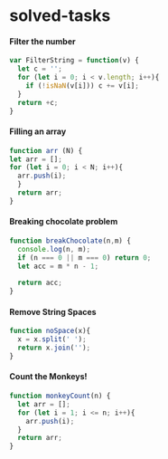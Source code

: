 # solved-tasks
#### Filter the number
```javascript
var FilterString = function(v) {
  let c = '';
  for (let i = 0; i < v.length; i++){
    if (!isNaN(v[i])) c += v[i];
  }
  return +c;
}
```
#### Filling an array
```javascript
function arr (N) {
let arr = [];
for (let i = 0; i < N; i++){
  arr.push(i);
  }
  return arr;
}
```
#### Breaking chocolate problem
```javascript
function breakChocolate(n,m) {
  console.log(n, m);
  if (n === 0 || m === 0) return 0;
  let acc = m * n - 1;
  
  return acc;
}
```
#### Remove String Spaces
```javascript
function noSpace(x){
  x = x.split(' ');
  return x.join('');
}
```
#### Count the Monkeys!
```javascript
function monkeyCount(n) {
  let arr = [];
  for (let i = 1; i <= n; i++){
    arr.push(i);
  }
  return arr;
}
```
